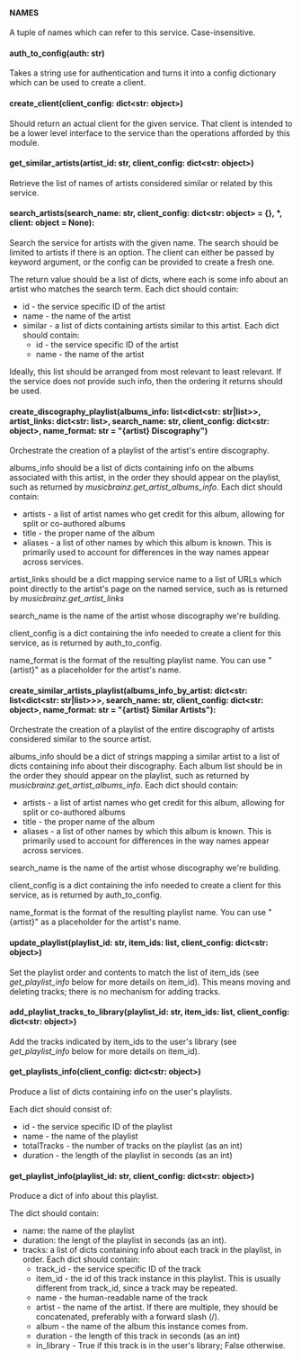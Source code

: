 #### NAMES

A tuple of names which can refer to this service. Case-insensitive.


#### auth\_to\_config(auth: str)

Takes a string use for authentication and turns it into a config dictionary which can be used to create a client.


#### create\_client(client\_config: dict<str: object>)

Should return an actual client for the given service. That client is intended to be a lower level interface to the service than the operations afforded by this module.


#### get\_similar\_artists(artist\_id: str, client\_config: dict<str: object>)

Retrieve the list of names of artists considered similar or related by this service.


#### search\_artists(search\_name: str, client\_config: dict<str: object> = {}, \*, client: object = None):

Search the service for artists with the given name. The search should be limited to artists if there is an option. The client can either be passed by keyword argument, or the config can be provided to create a fresh one.

The return value should be a list of dicts, where each is some info about an artist who matches the search term. Each dict should contain:
- id - the service specific ID of the artist
- name - the name of the artist
- similar - a list of dicts containing artists similar to this artist. Each dict should contain:
    - id - the service specific ID of the artist
    - name - the name of the artist

Ideally, this list should be arranged from most relevant to least relevant. If the service does not provide such info, then the ordering it returns should be used.


#### create\_discography\_playlist(albums\_info: list<dict<str: str|list>>, artist\_links: dict<str: list<str>>, search\_name: str, client\_config: dict<str: object>, name\_format: str = "{artist} Discography")

Orchestrate the creation of a playlist of the artist's entire discography.

albums\_info should be a list of dicts containing info on the albums associated with this artist, in the order they should appear on the playlist, such as returned by *musicbrainz.get\_artist\_albums_info*. Each dict should contain:

- artists - a list of artist names who get credit for this album, allowing for split or co-authored albums
- title - the proper name of the album
- aliases - a list of other names by which this album is known. This is primarily used to account for differences in the way names appear across services.

artist\_links should be a dict mapping service name to a list of URLs which point directly to the artist's page on the named service, such as is returned by *musicbrainz.get\_artist\_links*

search\_name is the name of the artist whose discography we're building.

client\_config is a dict containing the info needed to create a client for this service, as is returned by auth\_to\_config.

name\_format is the format of the resulting playlist name. You can use "{artist}" as a placeholder for the artist's name.


#### create\_similar\_artists\_playlist(albums\_info\_by\_artist: dict<str: list<dict<str: str|list>>>, search\_name: str, client\_config: dict<str: object>, name\_format: str = "{artist} Similar Artists"):

Orchestrate the creation of a playlist of the entire discography of artists considered similar to the source artist.

albums\_info should be a dict of strings mapping a similar artist to a list of dicts containing info about their discography. Each album list should be in the order they should appear on the playlist, such as returned by *musicbrainz.get\_artist\_albums\_info*. Each dict should contain:

- artists - a list of artist names who get credit for this album, allowing for split or co-authored albums
- title - the proper name of the album
- aliases - a list of other names by which this album is known. This is primarily used to account for differences in the way names appear across services.

search\_name is the name of the artist whose discography we're building.

client\_config is a dict containing the info needed to create a client for this service, as is returned by auth\_to\_config.

name\_format is the format of the resulting playlist name. You can use "{artist}" as a placeholder for the artist's name.


#### update\_playlist(playlist\_id: str, item\_ids: list<str>, client\_config: dict<str: object>)

Set the playlist order and contents to match the list of item\_ids (see *get\_playlist\_info* below for more details on item\_id). This means moving and deleting tracks; there is no mechanism for adding tracks.

#### add\_playlist\_tracks\_to\_library(playlist\_id: str, item\_ids: list<str>, client\_config: dict<str: object>)

Add the tracks indicated by item\_ids to the user's library (see *get\_playlist\_info* below for more details on item\_id).

#### get\_playlists\_info(client\_config: dict<str: object>)

Produce a list of dicts containing info on the user's playlists.

Each dict should consist of:

- id - the service specific ID of the playlist
- name - the name of the playlist
- totalTracks - the number of tracks on the playlist (as an int)
- duration - the length of the playlist in seconds (as an int)

#### get\_playlist\_info(playlist\_id: str, client\_config: dict<str: object>)

Produce a dict of info about this playlist.

The dict should contain:

- name: the name of the playlist
- duration: the lengt of the playlist in seconds (as an int).
- tracks: a list of dicts containing info about each track in the playlist, in order. Each dict should contain:
    - track\_id - the service specific ID of the track
    - item\_id - the id of this track instance in this playlist. This is usually different from track_id, since a track may be repeated.
    - name - the human-readable name of the track
    - artist - the name of the artist. If there are multiple, they should be concatenated, preferably with a forward slash (/).
    - album - the name of the album this instance comes from.
    - duration - the length of this track in seconds (as an int)
    - in\_library - True if this track is in the user's library; False otherwise.
